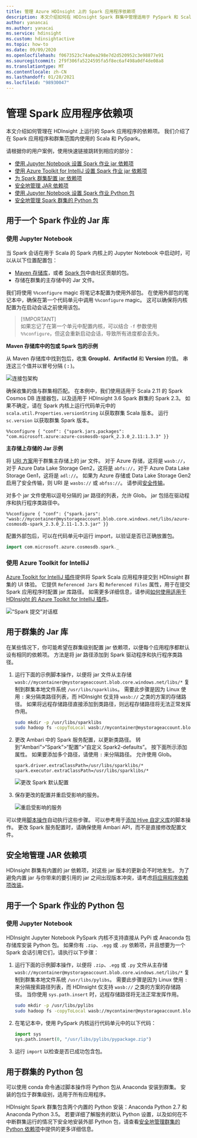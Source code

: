 ```yaml
---
title: 管理 Azure HDInsight 上的 Spark 应用程序依赖项
description: 本文介绍如何在 HDInsight Spark 群集中管理适用于 PySpark 和 Scala 应用程序的 Spark 依赖项。
author: yanancai
ms.author: yanacai
ms.service: hdinsight
ms.custom: hdinsightactive
ms.topic: how-to
ms.date: 09/09/2020
ms.openlocfilehash: f0673523c74a0ea298e7d2d520952c3e98877e91
ms.sourcegitcommit: 2f9f306fa5224595fa5f8ec6af498a0df4de08a8
ms.translationtype: MT
ms.contentlocale: zh-CN
ms.lasthandoff: 01/28/2021
ms.locfileid: "98930047"
---
```

# <a name="manage-spark-application-dependencies"></a>管理 Spark 应用程序依赖项

本文介绍如何管理在 HDInsight 上运行的 Spark 应用程序的依赖项。 我们介绍了在 Spark 应用程序和群集范围内使用的 Scala 和 PySpark。

请根据你的用户案例，使用快速链接跳转到相应的部分：
* [使用 Jupyter Notebook 设置 Spark 作业 jar 依赖项](#use-jupyter-notebook)
* [使用 Azure Toolkit for IntelliJ 设置 Spark 作业 jar 依赖项](#use-azure-toolkit-for-intellij)
* [为 Spark 群集配置 jar 依赖项](#jar-libs-for-cluster)
* [安全地管理 JAR 依赖项](#safely-manage-jar-dependencies)
* [使用 Jupyter Notebook 设置 Spark 作业 Python 包](#use-jupyter-notebook-1)
* [安全地管理 Spark 群集的 Python 包](#python-packages-for-cluster)

## <a name="jar-libs-for-one-spark-job"></a>用于一个 Spark 作业的 Jar 库
### <a name="use-jupyter-notebook"></a>使用 Jupyter Notebook
当 Spark 会话在用于 Scala 的 Spark 内核上的 Jupyter Notebook 中启动时，可以从以下位置配置包：

* [Maven 存储库](https://search.maven.org/)，或者 [Spark 包](https://spark-packages.org/)中由社区贡献的包。
* 存储在群集的主存储中的 Jar 文件。

我们将使用 `%%configure` magic 将笔记本配置为使用外部包。 在使用外部包的笔记本中，确保在第一个代码单元中调用 `%%configure` magic。 这可以确保将内核配置为在启动会话之前使用该包。

>
>[!IMPORTANT]  
>如果忘记了在第一个单元中配置内核，可以结合 `-f` 参数使用 `%%configure`，但这会重新启动会话，导致所有进度都会丢失。

**Maven 存储库中的包或 Spark 包的示例**

从 Maven 存储库中找到包后，收集 **GroupId**、**ArtifactId** 和 **Version** 的值。 串连这三个值并以冒号分隔 ( **:** )。

   ![连接包架构](./media/apache-spark-manage-dependencies/spark-package-schema.png "连接包架构")

确保收集的值与群集相匹配。 在本例中，我们使用适用于 Scala 2.11 的 Spark Cosmos DB 连接器包，以及适用于 HDInsight 3.6 Spark 群集的 Spark 2.3。 如果不确定，请在 Spark 内核上运行代码单元中的 `scala.util.Properties.versionString` 以获取群集 Scala 版本。 运行 `sc.version` 以获取群集 Spark 版本。

```
%%configure { "conf": {"spark.jars.packages": "com.microsoft.azure:azure-cosmosdb-spark_2.3.0_2.11:1.3.3" }}
```

**主存储上存储的 Jar 示例**

将 [URI 方案](../hdinsight-hadoop-linux-information.md#URI-and-scheme)用于群集主存储上的 jar 文件。 对于 Azure 存储，这将是 `wasb://`，对于 Azure Data Lake Storage Gen2，这将是 `abfs://`，对于 Azure Data Lake Storage Gen1，这将是 `adl://`。 如果为 Azure 存储或 Data Lake Storage Gen2 启用了安全传输，则 URI 是 `wasbs://` 或 `abfss://`。 请参阅[安全传输](../../storage/common/storage-require-secure-transfer.md)。

对多个 jar 文件使用以逗号分隔的 jar 路径的列表，允许 Glob。 jar 包括在驱动程序和执行程序类路径中。

```
%%configure { "conf": {"spark.jars": "wasb://mycontainer@mystorageaccount.blob.core.windows.net/libs/azure-cosmosdb-spark_2.3.0_2.11-1.3.3.jar" }}
```

配置外部包后，可以在代码单元中运行 import，以验证是否已正确放置包。

```scala
import com.microsoft.azure.cosmosdb.spark._
```

### <a name="use-azure-toolkit-for-intellij"></a>使用 Azure Toolkit for IntelliJ
[Azure Toolkit for IntelliJ 插件](./apache-spark-intellij-tool-plugin.md)提供将 Spark Scala 应用程序提交到 HDInsight 群集的 UI 体验。 它提供 `Referenced Jars` 和 `Referenced Files` 属性，用于在提交 Spark 应用程序时配置 jar 库路径。 如需更多详细信息，请参阅[如何使用适用于 HDInsight 的 Azure Toolkit for IntelliJ 插件](./apache-spark-intellij-tool-plugin.md#run-a-spark-scala-application-on-an-hdinsight-spark-cluster)。

![“Spark 提交”对话框](./media/apache-spark-intellij-tool-plugin/hdi-submit-spark-app-02.png)

## <a name="jar-libs-for-cluster"></a>用于群集的 Jar 库
在某些情况下，你可能希望在群集级别配置 jar 依赖项，以便每个应用程序都默认设有相同的依赖项。 方法是将 jar 路径添加到 Spark 驱动程序和执行程序类路径。

1. 运行下面的示例脚本操作，以便将 jar 文件从主存储 `wasb://mycontainer@mystorageaccount.blob.core.windows.net/libs/*` 复制到群集本地文件系统 `/usr/libs/sparklibs`。 需要此步骤是因为 Linux 使用 `:` 来分隔类路径列表，而 HDInsight 仅支持 `wasb://` 之类的方案的存储路径。 如果将远程存储路径直接添加到类路径，则远程存储路径将无法正常发挥作用。

    ```bash
    sudo mkdir -p /usr/libs/sparklibs
    sudo hadoop fs -copyToLocal wasb://mycontainer@mystorageaccount.blob.core.windows.net/libs/*.* /usr/libs/sparklibs
    ```

2. 更改 Ambari 中的 Spark 服务配置，以更新类路径。 转到“Ambari”>“Spark”>“配置”>“自定义 Spark2-defaults”。 按下面所示添加属性。 如果要添加多个路径，请使用 `:` 来分隔路径。 允许使用 Glob。

    ```
    spark.driver.extraClassPath=/usr/libs/sparklibs/*
    spark.executor.extraClassPath=/usr/libs/sparklibs/*
    ```

   ![更改 Spark 默认配置](./media/apache-spark-manage-dependencies/change-spark-default-config.png "更改 Spark 默认配置")

3. 保存更改的配置并重启受影响的服务。

   ![重启受影响的服务](./media/apache-spark-manage-dependencies/restart-impacted-services.png "重启受影响的服务")

可以使用[脚本操作](../hdinsight-hadoop-customize-cluster-linux.md)自动执行这些步骤。 可以参考用于[添加 Hive 自定义库](https://hdiconfigactions.blob.core.windows.net/linuxsetupcustomhivelibsv01/setup-customhivelibs-v01.sh)的脚本操作。 更改 Spark 服务配置时，请确保使用 Ambari API，而不是直接修改配置文件。 

## <a name="safely-manage-jar-dependencies"></a>安全地管理 JAR 依赖项
HDInsight 群集有内置的 jar 依赖项，对这些 jar 版本的更新会不时地发生。 为了避免内置 jar 与你带来的要引用的 jar 之间出现版本冲突，请考虑[将应用程序依赖项改装](./safely-manage-jar-dependency.md)。

## <a name="python-packages-for-one-spark-job"></a>用于一个 Spark 作业的 Python 包
### <a name="use-jupyter-notebook"></a>使用 Jupyter Notebook
HDInsight Jupyter Notebook PySpark 内核不支持直接从 PyPi 或 Anaconda 包存储库安装 Python 包。 如果你有 `.zip`、`.egg` 或 `.py` 依赖项，并且想要为一个 Spark 会话引用它们，请执行以下步骤：

1. 运行下面的示例脚本操作，以便将 `.zip`、`.egg` 或 `.py` 文件从主存储 `wasb://mycontainer@mystorageaccount.blob.core.windows.net/libs/*` 复制到群集本地文件系统 `/usr/libs/pylibs`。 需要此步骤是因为 Linux 使用 `:` 来分隔搜索路径列表，而 HDInsight 仅支持 `wasb://` 之类的方案的存储路径。 当你使用 `sys.path.insert` 时，远程存储路径将无法正常发挥作用。

    ```bash
    sudo mkdir -p /usr/libs/pylibs
    sudo hadoop fs -copyToLocal wasb://mycontainer@mystorageaccount.blob.core.windows.net/libs/*.* /usr/libs/pylibs
    ```

2. 在笔记本中，使用 PySpark 内核运行代码单元中的以下代码：

   ```python
   import sys
   sys.path.insert(0, "/usr/libs/pylibs/pypackage.zip")
   ```

3. 运行 `import` 以检查是否已成功包含包。  

## <a name="python-packages-for-cluster"></a>用于群集的 Python 包
可以使用 conda 命令通过脚本操作将 Python 包从 Anaconda 安装到群集。 安装的包位于群集级别，适用于所有应用程序。 

HDInsight Spark 群集包含两个内置的 Python 安装：Anaconda Python 2.7 和 Anaconda Python 3.5。 若要详细了解服务的默认 Python 设置，以及如何在不中断群集运行的情况下安全地安装外部 Python 包，请查看[安全地管理群集的 Python 依赖项](./apache-spark-python-package-installation.md)中提供的更多详细信息。
